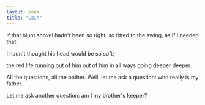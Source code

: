 ```yaml
---
layout: poem
title: "Cain"
---
```


If that blunt shovel
hadn't been so right,
so fitted to the swing,
as if I needed that.

I hadn't thought
his head
would be so soft;

the red life
running out of him
out of him
in all ways
going deeper deeper.

All the questions,
all the bother.
Well, let me ask a question:
who really is my father.

Let me ask another question:
am I my brother's keeper?
